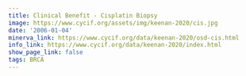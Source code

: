 ```yaml
---
title: Clinical Benefit - Cisplatin Biopsy
image: https://www.cycif.org/assets/img/keenan-2020/cis.jpg
date: '2006-01-04'
minerva_link: https://www.cycif.org/data/keenan-2020/osd-cis.html
info_link: https://www.cycif.org/data/keenan-2020/index.html
show_page_link: false
tags: BRCA
---
```

